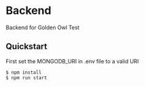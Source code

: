 # Backend
Backend for Golden Owl Test

## Quickstart
First set the MONGODB_URI in .env file to a valid URI

```terminal
$ npm install
$ npm run start
```
